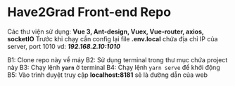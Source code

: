 ﻿# Have2Grad Front-end Repo

Các thư viện sử dụng: **Vue 3, Ant-design, Vuex, Vue-router, axios, socketIO**
Trước khi chạy cần config lại file **.env.local** chứa địa chỉ IP của server, port 1010
vd: ***192.168.2.10:1010***

B1: Clone repo này về máy
B2: Sử dụng terminal trong thư mục chứa project này
B3: Chạy lệnh **`yarn`** ở terminal
B4: Chạy lệnh `yarn serve` để khởi động
B5: Vào trình duyệt truy cập **localhost:8181** sẽ là đường dẫn của web
